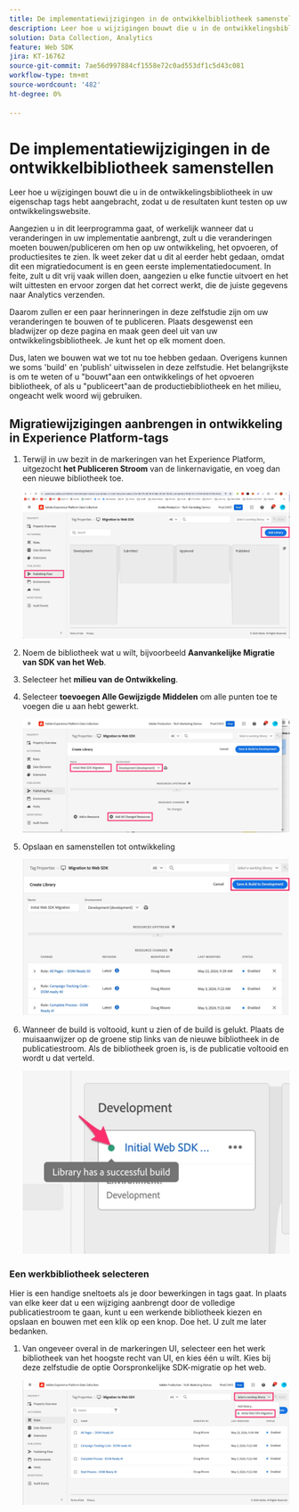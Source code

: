 ```yaml
---
title: De implementatiewijzigingen in de ontwikkelbibliotheek samenstellen
description: Leer hoe u wijzigingen bouwt die u in de ontwikkelingsbibliotheek in uw eigenschap tags hebt aangebracht, zodat u de resultaten kunt testen op uw ontwikkelingswebsite.
solution: Data Collection, Analytics
feature: Web SDK
jira: KT-16762
source-git-commit: 7ae56d997884cf1558e72c0ad553df1c5d43c081
workflow-type: tm+mt
source-wordcount: '482'
ht-degree: 0%

---
```



# De implementatiewijzigingen in de ontwikkelbibliotheek samenstellen

Leer hoe u wijzigingen bouwt die u in de ontwikkelingsbibliotheek in uw eigenschap tags hebt aangebracht, zodat u de resultaten kunt testen op uw ontwikkelingswebsite.

Aangezien u in dit leerprogramma gaat, of werkelijk wanneer dat u veranderingen in uw implementatie aanbrengt, zult u die veranderingen moeten bouwen/publiceren om hen op uw ontwikkeling, het opvoeren, of productiesites te zien. Ik weet zeker dat u dit al eerder hebt gedaan, omdat dit een migratiedocument is en geen eerste implementatiedocument. In feite, zult u dit vrij vaak willen doen, aangezien u elke functie uitvoert en het wilt uittesten en ervoor zorgen dat het correct werkt, die de juiste gegevens naar Analytics verzenden.

Daarom zullen er een paar herinneringen in deze zelfstudie zijn om uw veranderingen te bouwen of te publiceren. Plaats desgewenst een bladwijzer op deze pagina en maak geen deel uit van uw ontwikkelingsbibliotheek. Je kunt het op elk moment doen.

Dus, laten we bouwen wat we tot nu toe hebben gedaan. Overigens kunnen we soms &#39;build&#39; en &#39;publish&#39; uitwisselen in deze zelfstudie. Het belangrijkste is om te weten of u &quot;bouwt&quot;aan een ontwikkelings of het opvoeren bibliotheek, of als u &quot;publiceert&quot;aan de productiebibliotheek en het milieu, ongeacht welk woord wij gebruiken.

## Migratiewijzigingen aanbrengen in ontwikkeling in Experience Platform-tags

1. Terwijl in uw bezit in de markeringen van het Experience Platform, uitgezocht **het Publiceren Stroom** van de linkernavigatie, en voeg dan een nieuwe bibliotheek toe.

   ![&#x200B; het Publiceren stroom &#x200B;](assets/publishing-flow-new-library.jpg)

1. Noem de bibliotheek wat u wilt, bijvoorbeeld **Aanvankelijke Migratie van SDK van het Web**.
1. Selecteer het **milieu van de Ontwikkeling**.
1. Selecteer **toevoegen Alle Gewijzigde Middelen** om alle punten toe te voegen die u aan hebt gewerkt.

   ![&#x200B; Nieuwe bibliotheek &#x200B;](assets/new-library-websdk-migration.jpg)

1. Opslaan en samenstellen tot ontwikkeling

   ![&#x200B; sparen en bouwstijl om te ontwikkelen &#x200B;](assets/save-and-build-to-dev.jpg)

1. Wanneer de build is voltooid, kunt u zien of de build is gelukt. Plaats de muisaanwijzer op de groene stip links van de nieuwe bibliotheek in de publicatiestroom. Als de bibliotheek groen is, is de publicatie voltooid en wordt u dat verteld.

   ![&#x200B; Geslaagd publiceren &#x200B;](assets/successful-publish.jpg)

### Een werkbibliotheek selecteren

Hier is een handige sneltoets als je door bewerkingen in tags gaat. In plaats van elke keer dat u een wijziging aanbrengt door de volledige publicatiestroom te gaan, kunt u een werkende bibliotheek kiezen en opslaan en bouwen met een klik op een knop. Doe het. U zult me later bedanken.

1. Van ongeveer overal in de markeringen UI, selecteer een het werk bibliotheek van het hoogste recht van UI, en kies één u wilt. Kies bij deze zelfstudie de optie Oorspronkelijke SDK-migratie op het web.

   ![&#x200B; Uitgezochte werkende bibliotheek &#x200B;](assets/select-working-library.jpg)

